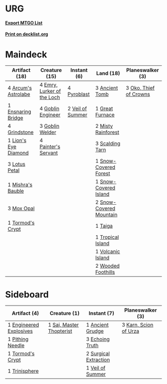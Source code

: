 # URG

#### [Export MTGO List](../collection/URG/URG.txt)
#### [Print on decklist.org](http://decklist.org/?deckmain=3%09Ancient%20Tomb%0A4%09Arcum's%20Astrolabe%0A4%09Emry,%20Lurker%20of%20the%20Loch%0A1%09Ensnaring%20Bridge%0A4%09Goblin%20Engineer%0A3%09Goblin%20Welder%0A1%09Great%20Furnace%0A4%09Grindstone%0A1%09Lion's%20Eye%20Diamond%0A3%09Lotus%20Petal%0A1%09Mishra's%20Bauble%0A2%09Misty%20Rainforest%0A3%09Mox%20Opal%0A3%09Oko,%20Thief%20of%20Crowns%0A4%09Painter's%20Servant%0A4%09Pyroblast%0A3%09Scalding%20Tarn%0A1%09Snow-Covered%20Forest%0A1%09Snow-Covered%20Island%0A2%09Snow-Covered%20Mountain%0A1%09Taiga%0A1%09Tormod's%20Crypt%0A1%09Tropical%20Island%0A2%09Veil%20of%20Summer%0A1%09Volcanic%20Island%0A2%09Wooded%20Foothills&deckside=1%09Ancient%20Grudge%0A3%09Echoing%20Truth%0A1%09Engineered%20Explosives%0A3%09Karn,%20Scion%20of%20Urza%0A1%09Pithing%20Needle%0A1%09Sai,%20Master%20Thopterist%0A2%09Surgical%20Extraction%0A1%09Tormod's%20Crypt%0A1%09Trinisphere%0A1%09Veil%20of%20Summer)
# Maindeck

|                                        Artifact (18)                                         |                                            Creature (15)                                            |                                        Instant (6)                                        |                                            Land (18)                                             |                                        Planeswalker (3)                                         |
|----------------------------------------------------------------------------------------------|-----------------------------------------------------------------------------------------------------|-------------------------------------------------------------------------------------------|--------------------------------------------------------------------------------------------------|-------------------------------------------------------------------------------------------------|
|4 [Arcum's Astrolabe](http://gatherer.wizards.com/Pages/Card/Details.aspx?multiverseid=464169)|4 [Emry, Lurker of the Loch](http://gatherer.wizards.com/Pages/Card/Details.aspx?multiverseid=473005)|4 [Pyroblast](http://gatherer.wizards.com/Pages/Card/Details.aspx?multiverseid=4083)       |3 [Ancient Tomb](http://gatherer.wizards.com/Pages/Card/Details.aspx?multiverseid=409567)         |3 [Oko, Thief of Crowns](http://gatherer.wizards.com/Pages/Card/Details.aspx?multiverseid=473159)|
|1 [Ensnaring Bridge](http://gatherer.wizards.com/Pages/Card/Details.aspx?multiverseid=15866)  |4 [Goblin Engineer](http://gatherer.wizards.com/Pages/Card/Details.aspx?multiverseid=464077)         |2 [Veil of Summer](http://gatherer.wizards.com/Pages/Card/Details.aspx?multiverseid=466952)|1 [Great Furnace](http://gatherer.wizards.com/Pages/Card/Details.aspx?multiverseid=389542)        |                                                                                                 |
|4 [Grindstone](http://gatherer.wizards.com/Pages/Card/Details.aspx?multiverseid=425810)       |3 [Goblin Welder](http://gatherer.wizards.com/Pages/Card/Details.aspx?multiverseid=389537)           |                                                                                           |2 [Misty Rainforest](http://gatherer.wizards.com/Pages/Card/Details.aspx?multiverseid=405102)     |                                                                                                 |
|1 [Lion's Eye Diamond](http://gatherer.wizards.com/Pages/Card/Details.aspx?multiverseid=3255) |4 [Painter's Servant](http://gatherer.wizards.com/Pages/Card/Details.aspx?multiverseid=420607)       |                                                                                           |3 [Scalding Tarn](http://gatherer.wizards.com/Pages/Card/Details.aspx?multiverseid=405107)        |                                                                                                 |
|3 [Lotus Petal](http://gatherer.wizards.com/Pages/Card/Details.aspx?multiverseid=420602)      |                                                                                                     |                                                                                           |1 [Snow-Covered Forest](http://gatherer.wizards.com/Pages/Card/Details.aspx?multiverseid=121192)  |                                                                                                 |
|1 [Mishra's Bauble](http://gatherer.wizards.com/Pages/Card/Details.aspx?multiverseid=122122)  |                                                                                                     |                                                                                           |1 [Snow-Covered Island](http://gatherer.wizards.com/Pages/Card/Details.aspx?multiverseid=121130)  |                                                                                                 |
|3 [Mox Opal](http://gatherer.wizards.com/Pages/Card/Details.aspx?multiverseid=397719)         |                                                                                                     |                                                                                           |2 [Snow-Covered Mountain](http://gatherer.wizards.com/Pages/Card/Details.aspx?multiverseid=121233)|                                                                                                 |
|1 [Tormod's Crypt](http://gatherer.wizards.com/Pages/Card/Details.aspx?multiverseid=389723)   |                                                                                                     |                                                                                           |1 [Taiga](http://gatherer.wizards.com/Pages/Card/Details.aspx?multiverseid=883)                   |                                                                                                 |
|                                                                                              |                                                                                                     |                                                                                           |1 [Tropical Island](http://gatherer.wizards.com/Pages/Card/Details.aspx?multiverseid=884)         |                                                                                                 |
|                                                                                              |                                                                                                     |                                                                                           |1 [Volcanic Island](http://gatherer.wizards.com/Pages/Card/Details.aspx?multiverseid=887)         |                                                                                                 |
|                                                                                              |                                                                                                     |                                                                                           |2 [Wooded Foothills](http://gatherer.wizards.com/Pages/Card/Details.aspx?multiverseid=405116)     |                                                                                                 |


# Sideboard

|                                          Artifact (4)                                           |                                           Creature (1)                                            |                                          Instant (7)                                           |                                        Planeswalker (3)                                        |
|-------------------------------------------------------------------------------------------------|---------------------------------------------------------------------------------------------------|------------------------------------------------------------------------------------------------|------------------------------------------------------------------------------------------------|
|1 [Engineered Explosives](http://gatherer.wizards.com/Pages/Card/Details.aspx?multiverseid=50139)|1 [Sai, Master Thopterist](http://gatherer.wizards.com/Pages/Card/Details.aspx?multiverseid=447205)|1 [Ancient Grudge](http://gatherer.wizards.com/Pages/Card/Details.aspx?multiverseid=235600)     |3 [Karn, Scion of Urza](http://gatherer.wizards.com/Pages/Card/Details.aspx?multiverseid=442889)|
|1 [Pithing Needle](http://gatherer.wizards.com/Pages/Card/Details.aspx?multiverseid=129526)      |                                                                                                   |3 [Echoing Truth](http://gatherer.wizards.com/Pages/Card/Details.aspx?multiverseid=405212)      |                                                                                                |
|1 [Tormod's Crypt](http://gatherer.wizards.com/Pages/Card/Details.aspx?multiverseid=389723)      |                                                                                                   |2 [Surgical Extraction](http://gatherer.wizards.com/Pages/Card/Details.aspx?multiverseid=397706)|                                                                                                |
|1 [Trinisphere](http://gatherer.wizards.com/Pages/Card/Details.aspx?multiverseid=43545)          |                                                                                                   |1 [Veil of Summer](http://gatherer.wizards.com/Pages/Card/Details.aspx?multiverseid=466952)     |                                                                                                |

